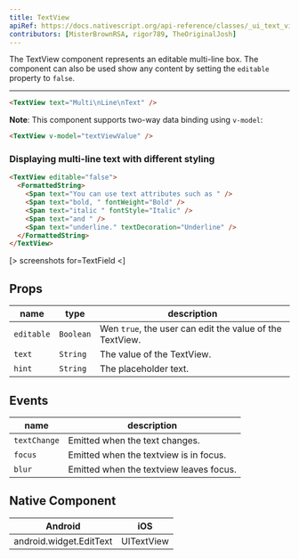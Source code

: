 ```yaml
---
title: TextView
apiRef: https://docs.nativescript.org/api-reference/classes/_ui_text_view_.textview
contributors: [MisterBrownRSA, rigor789, TheOriginalJosh]
---
```


The TextView component represents an editable multi-line box.
The component can also be used show any content by setting the `editable` property to `false`.

---

```html
<TextView text="Multi\nLine\nText" />
```

**Note**: This component supports two-way data binding using `v-model`:

```html
<TextView v-model="textViewValue" />
```

### Displaying multi-line text with different styling

```html
<TextView editable="false">
  <FormattedString>
    <Span text="You can use text attributes such as " />
    <Span text="bold, " fontWeight="Bold" />
    <Span text="italic " fontStyle="Italic" />
    <Span text="and " />
    <Span text="underline." textDecoration="Underline" />
  </FormattedString>
</TextView>
```

[> screenshots for=TextField <]

## Props

| name | type | description |
|------|------|-------------|
| `editable` | `Boolean` | Wen `true`, the user can edit the value of the TextView.
| `text` | `String` | The value of the TextView.
| `hint` | `String` | The placeholder text.

## Events

| name | description |
|------|-------------|
| `textChange`| Emitted when the text changes.
| `focus`| Emitted when the textview is in focus.
| `blur`| Emitted when the textview leaves focus.

## Native Component
| Android | iOS |
|---------|-----|
| android.widget.EditText | UITextView
